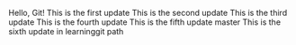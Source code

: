 Hello, Git!
This is the first update
This is the second update
This is the third update
This is the fourth update
This is the fifth update master
This is the sixth update in learninggit path

